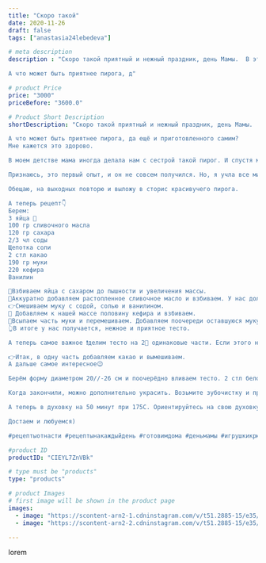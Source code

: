 ```yaml
---
title: "Скоро такой"
date: 2020-11-26
draft: false
tags: ["anastasia24lebedeva"]

# meta description
description : "Скоро такой приятный и нежный праздник, день Мамы.  В этот день, как никогда нужно показать мамам свою любовь и уважение...

А что может быть приятнее пирога, д"

# product Price
price: "3000"
priceBefore: "3600.0"

# Product Short Description
shortDescription: "Скоро такой приятный и нежный праздник, день Мамы.  В этот день, как никогда нужно показать мамам свою любовь и уважение...

А что может быть приятнее пирога, да ещё и приготовленного самим?
Мне кажется это здорово.

В моем детстве мама иногда делала нам с сестрой такой пирог. И спустя много лет, я решила первый раз испечь такой пирог.

Признаюсь, это первый опыт, и он не совсем получился. Но, я учла все минусы и делюсь ими с вами.)

Обещаю, на выходных повторю и выложу в сторис красивучего пирога.

А теперь рецепт👇
Берем:
3 яйца 🥚
100 гр сливочного масла
120 гр сахара
2/3 чл соды
Щепотка соли
2 стл какао
190 гр муки
220 кефира
Ванилин

🥄Взбиваем яйца с сахаром до пышности и увеличения массы.
🥄Аккуратно добавляем растопленное сливочное масло и взбиваем. У нас должна получиться кремообразная масса.
👉Смешиваем муку с содой, солью и ванилином.
🥄 Добавляем к нашей массе половину кефира и взбиваем.
🥄Всыпаем часть муки и перемешиваем. Добавляем поочереди оставшуюся муку и кефир, снова Взбиваем. 
👆В итоге у нас получается, нежное и приятное тесто. 

А теперь самое важное ❗делим тесто на 2⃣ одинаковые части. Если этого не сделать пирог не получится таким красивым. У меня с глазомером как выяснилось //- плохо🤦🏼‍♀️, в следующий раз воспользуюсь мерным стаканом. У меня получилось шоколадного теста больше, от этого мои полоски спрятались, но на вкус это не повлияло

👉Итак, в одну часть добавляем какао и вымешиваем.
А дальше самое интересное😉

Берём форму диаметром 20//-26 см и поочерёдно вливаем тесто. 2 стл белого, 2 стл шоколадного. Делайте аккуратно, оно может растекаться неравномерно.

Когда закончили, можно дополнительно украсить. Возьмите зубочистку и проведите линии по размеру кусочков)

А теперь в духовку на 50 минут при 175С. Ориентируйтесь на свою духовку, возможно вам понадобится больше или меньше времени.

Достаем и любуемся)

#рецептыотнасти #рецептынакаждыйдень #готовимдома #деньмамы #игрушкикрючком #подаркисвоимируками #подарки#ручнаяработа #плюшики #вязаниедетям #своимирукамислюбовью #handmade #food #пирог"

#product ID
productID: "CIEYL7ZnVBk"

# type must be "products"
type: "products"

# product Images
# first image will be shown in the product page
images:
  - image: "https://scontent-arn2-1.cdninstagram.com/v/t51.2885-15/e35/127283777_371056607504259_2761049312430921724_n.jpg?se=7&tp=1&_nc_ht=scontent-arn2-1.cdninstagram.com&_nc_cat=103&_nc_ohc=ySSHyYLAWk0AX_3AC6p&ccb=7-4&oh=0d884df3a12f2609c202edbdbea679b8&oe=60832CDA&ig_cache_key=MjQ1MTE5MDQ2NjYwMTU1MzIwNg%3D%3D.2-ccb7-4"
  - image: "https://scontent-arn2-2.cdninstagram.com/v/t51.2885-15/e35/127196999_177141797400908_2740790452596293455_n.jpg?se=7&tp=1&_nc_ht=scontent-arn2-2.cdninstagram.com&_nc_cat=108&_nc_ohc=P1TZz3zwOWMAX-aX80r&ccb=7-4&oh=8301bafba619af00bc19d7a3854b3169&oe=608374CF&ig_cache_key=MjQ1MTE5MDQ2NjcxOTI0Mjk1MQ%3D%3D.2-ccb7-4"

---
```

lorem
